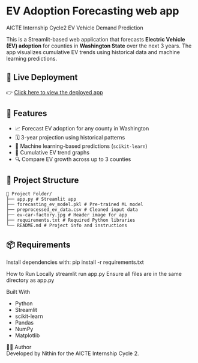 # EV Adoption Forecasting web app
AICTE Internship Cycle2 EV Vehicle Demand Prediction

This is a Streamlit-based web application that forecasts **Electric Vehicle (EV) adoption** for counties in **Washington State** over the next 3 years. The app visualizes cumulative EV trends using historical data and machine learning predictions.



## 🚀 Live Deployment

👉 [Click here to view the deployed app](https://evadoptionforecasting-n3nyh45jt8f7agtvhxw7rk.streamlit.app/)



## 🧠 Features

- 📈 Forecast EV adoption for any county in Washington
- 🗓️ 3-year projection using historical patterns
- 🧮 Machine learning-based predictions (`scikit-learn`)
- 🧾 Cumulative EV trend graphs
- 🔍 Compare EV growth across up to 3 counties



## 📂 Project Structure
```
📁 Project Folder/
├── app.py # Streamlit app
├── forecasting_ev_model.pkl # Pre-trained ML model
├── preprocessed_ev_data.csv # Cleaned input data
├── ev-car-factory.jpg # Header image for app
├── requirements.txt # Required Python libraries
└── README.md # Project info and instructions
```

## 📦 Requirements

Install dependencies with:
pip install -r requirements.txt

How to Run Locally
streamlit run app.py
Ensure all files are in the same directory as app.py

Built With
- Python
- Streamlit
- scikit-learn
- Pandas
- NumPy
- Matplotlib

🙋‍♂️ Author <br>
Developed by Nithin for the AICTE Internship Cycle 2.  



